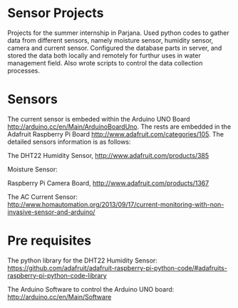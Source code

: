 Sensor Projects
================================================

Projects for the summer internship in Parjana. Used python codes to gather data from different sensors, namely moisture sensor, humidity sensor, camera and current sensor. Configured the database parts in server, and stored the data both locally and remotely for furthur uses in water management field. Also wrote scripts to control the data collection processes.


Sensors
================================================
The current sensor is embeded within the Arduino UNO Board http://arduino.cc/en/Main/ArduinoBoardUno. The rests are embedded in the Adafruit Raspberry Pi Board http://www.adafruit.com/categories/105. The detailed sensors information is as follows:


The DHT22 Humidity Sensor, http://www.adafruit.com/products/385

Moisture Sensor:

Raspberry Pi Camera Board, http://www.adafruit.com/products/1367

The AC Current Sensor: http://www.homautomation.org/2013/09/17/current-monitoring-with-non-invasive-sensor-and-arduino/

Pre requisites
================================================
The python library for the DHT22 Humidity Sensor:
https://github.com/adafruit/adafruit-raspberry-pi-python-code/#adafruits-raspberry-pi-python-code-library

The Arduino Software to control the Arduino UNO board:
http://arduino.cc/en/Main/Software
